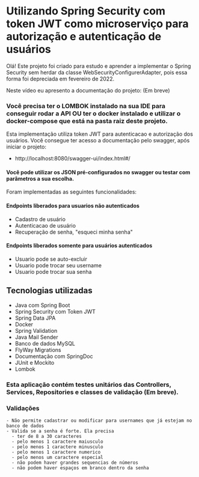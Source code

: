 # Utilizando Spring Security com token JWT como microserviço para autorização e autenticação de usuários

Olá! Este projeto foi criado para estudo e aprender a implementar o Spring Security sem herdar da classe WebSecurityConfigurerAdapter, pois essa forma foi depreciada em fevereiro de 2022.

Neste vídeo eu apresento a documentação do projeto: (Em breve)

### Você precisa ter o LOMBOK instalado na sua IDE para conseguir rodar a API OU ter o docker instalado e utilizar o docker-compose que está na pasta raiz deste projeto.

Esta implementação utiliza token JWT para autenticacao e autorização dos usuários.
Você consegue ter acesso a documentação pelo swagger, após iniciar o projeto:
- http://localhost:8080/swagger-ui/index.html#/
#### Você pode utilizar os JSON pré-configurados no swagger ou testar com parâmetros a sua escolha.

Foram implementadas as seguintes funcionalidades:

#### Endpoints liberados para usuarios não autenticados
  - Cadastro de usuário 
  - Autenticacao de usuário 
  - Recuperação de senha, "esqueci minha senha"
  
#### Endpoints liberados somente para usuários autenticados
  - Usuario pode se auto-excluir
  - Usuario pode trocar seu username
  - Usuario pode trocar sua senha

## Tecnologias utilizadas
  - Java com Spring Boot
  - Spring Security com Token JWT
  - Spring Data JPA
  - Docker
  - Spring Validation
  - Java Mail Sender
  - Banco de dados MySQL
  - FlyWay Migrations
  - Documentação com SpringDoc
  -	JUnit e Mockito
  -	Lombok

### Esta aplicação contém testes unitários das Controllers, Services, Repositories e classes de validação (Em breve).

### Validações
    - Não permite cadastrar ou modificar para usernames que já estejam no banco de dados
    - Valida se a senha é forte. Ela precisa
      - ter de 8 a 30 caracteres
      - pelo menos 1 caractere maiusculo
      - pelo menos 1 caractere minusculo
      - pelo menos 1 caractere numerico
      - pelo menos um caractere especial
      - não podem haver grandes sequencias de números
      - não podem haver espaços em branco dentro da senha



